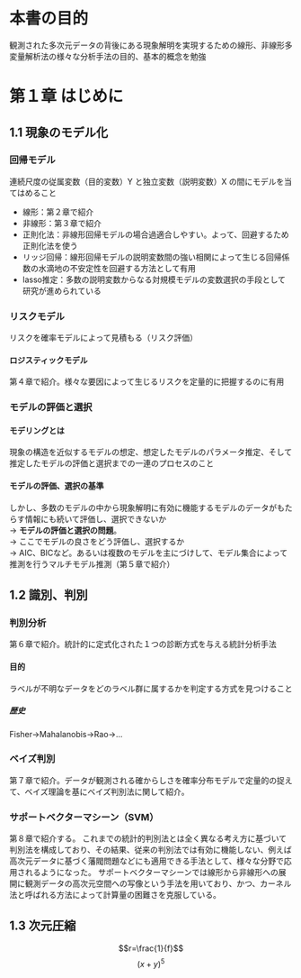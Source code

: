 
# 本書の目的
観測された多次元データの背後にある現象解明を実現するための線形、非線形多変量解析法の様々な分析手法の目的、基本的概念を勉強

# 第１章 はじめに

## 1.1 現象のモデル化

### 回帰モデル
連続尺度の従属変数（目的変数）Y と独立変数（説明変数）X の間にモデルを当てはめること

* 線形：第２章で紹介
* 非線形：第３章で紹介
* 正則化法：非線形回帰モデルの場合過適合しやすい。よって、回避するため正則化法を使う
* リッジ回帰：線形回帰モデルの説明変数間の強い相関によって生じる回帰係数の水滴地の不安定性を回避する方法として有用
* lasso推定：多数の説明変数からなる対規模モデルの変数選択の手段として研究が進められている

### リスクモデル
リスクを確率モデルによって見積もる（リスク評価）

#### ロジスティックモデル
第４章で紹介。様々な要因によって生じるリスクを定量的に把握するのに有用

### モデルの評価と選択
#### モデリングとは
現象の構造を近似するモデルの想定、想定したモデルのパラメータ推定、そして推定したモデルの評価と選択までの一連のプロセスのこと

#### モデルの評価、選択の基準
しかし、多数のモデルの中から現象解明に有効に機能するモデルのデータがもたらす情報にも続いて評価し、選択できないか<br>
 → <b>モデルの評価と選択の問題</b>。<br>
 → ここでモデルの良さをどう評価し、選択するか<br>
 → AIC、BICなど。あるいは複数のモデルを主にづけして、モデル集合によって推測を行うマルチモデル推測（第５章で紹介）

## 1.2 識別、判別
### 判別分析
第６章で紹介。統計的に定式化された１つの診断方式を与える統計分析手法
#### 目的
ラベルが不明なデータをどのラベル群に属するかを判定する方式を見つけること
##### 歴史
Fisher->Mahalanobis->Rao->...

### ベイズ判別
第７章で紹介。データが観測される確からしさを確率分布モデルで定量的の捉えて、ベイズ理論を基にベイズ判別法に関して紹介。

### サポートベクターマシーン（SVM）
第８章で紹介する。
これまでの統計的判別法とは全く異なる考え方に基づいて判別法を構成しており、その結果、従来の判別法では有効に機能しない、例えば高次元データに基づく藩閥問題などにも適用できる手法として、様々な分野で応用されるようになった。
サポートベクターマシーンでは線形から非線形への展開に観測データの高次元空間への写像という手法を用いており、かつ、カーネル法と呼ばれる方法によって計算量の困難さを克服している。

## 1.3 次元圧縮
$$r=\frac{1}{f}$$
$$\left(x + y\right)^{5}$$


```python

```
